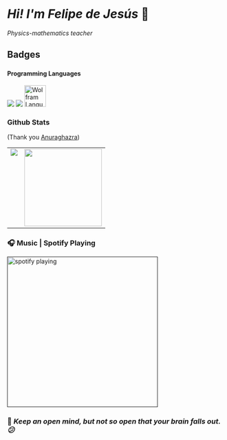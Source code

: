 # *Hi! I'm Felipe de Jesús* 👋

*Physics-mathematics teacher*
## Badges

### <h4>Programming Languages</h4>
<p>
  <img src="https://jupyter.org/assets/homepage/main-logo.svg">
  <img src="https://img.shields.io/badge/Python-14354C?style=for-the-badge&logo=python&logoColor=white">
  <img src="https://www.wolfram.com/language/img/overview/header-logo.png"  width="50" alt= "Wolfram Language">
</p>


### Github Stats
(Thank you <a target="_blank" href="https://github.com/anuraghazra/github-readme-stats">Anuraghazra</a>)

<table>
  <tr>
    <td valign="top"><img src="https://github-readme-stats.vercel.app/api/top-langs/?username=Tlachino-M-FJ&theme=tokyonight&card_width=450em)](https://github.com/Tlachino-M-FJ/Tlachino-M-FJ/github-readme-stats"/></td>
    <td valign="top"><img height="180em" src="https://github-readme-stats.vercel.app/api?username=Tlachino-M-FJ&show_icons=true&hide_border=true&&count_private=true&include_all_commits=true&theme=tokyonight&hide_stars=false" /></td>
  </tr>
</table>

<!--
### Iconos & badgets sociales

<p>Instagram <a href="https://www.instagram.com/felipejtm2021/" target="blank"><img align="center" src="https://raw.githubusercontent.com/rahuldkjain/github-profile-readme-generator/master/src/images/icons/Social/instagram.svg" alt="felipejtm2021" height="30" width="40" /></a>
</p>

<p>
  <a href="https://www.linkedin.com/in/felipe-de-jes%C3%BAs-tlachino-m-87055722a/">
    <img src="https://img.shields.io/badge/LinkedIn-0077B5?style=for-the-badge&logo=linkedin&logoColor=white">
  </a>
  <a href="https://www.facebook.com/felipedejesus.tlachinomacuitl">
    <img src="https://img.shields.io/badge/Facebook-1877F2?style=for-the-badge&logo=facebook&logoColor=white">
  </a>
  <a href="mailto:felipej_tmk@outlook.com">
    <img src="https://img.shields.io/badge/Microsoft_Outlook-0078D4?style=for-the-badge&logo=microsoft-outlook&logoColor=white">
  </a>
</p>
-->

### 🎧 Music | Spotify Playing
[<img src="https://spotify-now-playing-kappa.vercel.app/api/spotify-playing" alt="spotify playing" width="350" />]()

### 🧠 <i> Keep an open mind, but not so open that your brain falls out. 😕

